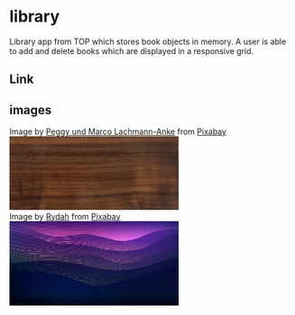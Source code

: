 # library
Library app from TOP which stores book objects in memory.
A user is able to add and delete books which are displayed in a responsive grid.

## Link

## images
Image by <a href="https://pixabay.com/users/peggy_marco-1553824/?utm_source=link-attribution&utm_medium=referral&utm_campaign=image&utm_content=1027559">Peggy und Marco Lachmann-Anke</a> from <a href="https://pixabay.com//?utm_source=link-attribution&utm_medium=referral&utm_campaign=image&utm_content=1027559">Pixabay</a>
<br>
<img src="./images/texture-1027559_1920.jpg" width="300px">
<br>
Image by <a href="https://pixabay.com/users/rydah-5055852/?utm_source=link-attribution&utm_medium=referral&utm_campaign=image&utm_content=7594544">Rydah</a> from <a href="https://pixabay.com//?utm_source=link-attribution&utm_medium=referral&utm_campaign=image&utm_content=7594544">Pixabay</a>
<br>
<img src="./images/waves-7594544_640.png" width="300px" height="150px">

    